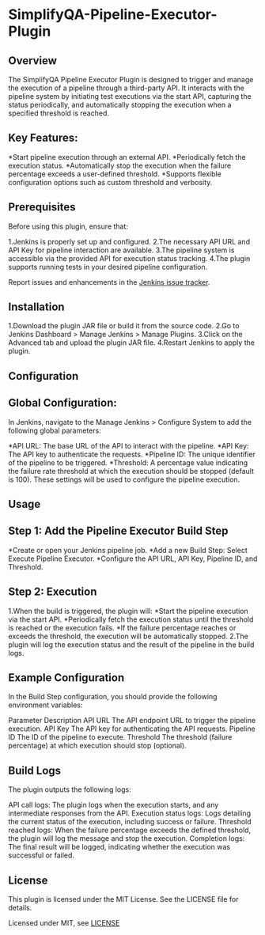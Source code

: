 # SimplifyQA-Pipeline-Executor-Plugin

## Overview

The SimplifyQA Pipeline Executor Plugin is designed to trigger and manage the execution of a pipeline through a third-party API. It interacts with the pipeline system by initiating test executions via the start API, capturing the status periodically, and automatically stopping the execution when a specified threshold is reached.

## Key Features:

*Start pipeline execution through an external API.
*Periodically fetch the execution status.
*Automatically stop the execution when the failure percentage exceeds a user-defined threshold.
*Supports flexible configuration options such as custom threshold and verbosity.


## Prerequisites

Before using this plugin, ensure that:

1.Jenkins is properly set up and configured.
2.The necessary API URL and API Key for pipeline interaction are available.
3.The pipeline system is accessible via the provided API for execution status tracking.
4.The plugin supports running tests in your desired pipeline configuration.

Report issues and enhancements in the [Jenkins issue tracker](https://issues.jenkins.io/).

## Installation

1.Download the plugin JAR file or build it from the source code.
2.Go to Jenkins Dashboard > Manage Jenkins > Manage Plugins.
3.Click on the Advanced tab and upload the plugin JAR file.
4.Restart Jenkins to apply the plugin.

## Configuration
## Global Configuration:
In Jenkins, navigate to the Manage Jenkins > Configure System to add the following global parameters:

*API URL: The base URL of the API to interact with the pipeline.
*API Key: The API key to authenticate the requests.
*Pipeline ID: The unique identifier of the pipeline to be triggered.
*Threshold: A percentage value indicating the failure rate threshold at which the execution should be stopped (default is 100).
These settings will be used to configure the pipeline execution.

## Usage
## Step 1: Add the Pipeline Executor Build Step
*Create or open your Jenkins pipeline job.
*Add a new Build Step: Select Execute Pipeline Executor.
*Configure the API URL, API Key, Pipeline ID, and Threshold.

## Step 2: Execution
1.When the build is triggered, the plugin will:
   *Start the pipeline execution via the start API.
   *Periodically fetch the execution status until the threshold is reached or the execution fails.
   *If the failure percentage reaches or exceeds the threshold, the execution will be automatically stopped.
2.The plugin will log the execution status and the result of the pipeline in the build logs.

## Example Configuration
In the Build Step configuration, you should provide the following environment variables:

Parameter	Description
API URL	The API endpoint URL to trigger the pipeline execution.
API Key	The API key for authenticating the API requests.
Pipeline ID	The ID of the pipeline to execute.
Threshold	The threshold (failure percentage) at which execution should stop (optional).

## Build Logs
The plugin outputs the following logs:

API call logs: The plugin logs when the execution starts, and any intermediate responses from the API.
Execution status logs: Logs detailing the current status of the execution, including success or failure.
Threshold reached logs: When the failure percentage exceeds the defined threshold, the plugin will log the message and stop the execution.
Completion logs: The final result will be logged, indicating whether the execution was successful or failed.

## License
This plugin is licensed under the MIT License. See the LICENSE file for details.

Licensed under MIT, see [LICENSE](LICENSE.md)

